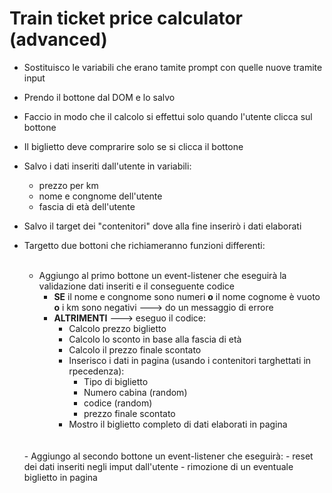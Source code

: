 # Train ticket price calculator (advanced)

- Sostituisco le variabili che erano tamite prompt con quelle nuove tramite input
- Prendo il bottone dal DOM e lo salvo
- Faccio in modo che il calcolo si effettui solo quando l'utente clicca sul bottone
- Il biglietto deve comprarire solo se si clicca il bottone

- Salvo i dati inseriti dall'utente in variabili:
    - prezzo per km
    - nome e congnome dell'utente
    - fascia di età dell'utente
- Salvo il target dei "contenitori" dove alla fine inserirò i dati elaborati
- Targetto due bottoni che richiameranno funzioni differenti:
    <br>
    <br>
    - Aggiungo al primo bottone un event-listener che eseguirà la validazione dati inseriti e il conseguente codice
        - **SE** il nome e congnome sono numeri **o** il nome cognome è vuoto **o** i km sono negativi ---> do un messaggio di errore
        - **ALTRIMENTI** ---> eseguo il codice:
            - Calcolo prezzo biglietto
            - Calcolo lo sconto in base alla fascia di età
            - Calcolo il prezzo finale scontato
            - Inserisco i dati in pagina (usando i contenitori targhettati in rpecedenza):
                - Tipo di biglietto
                - Numero cabina (random)
                - codice (random)
                - prezzo finale scontato
            - Mostro il biglietto completo di dati elaborati in pagina
    <br>
    <br>
    - Aggiungo al secondo bottone un event-listener che eseguirà:
        - reset dei dati inseriti negli imput dall'utente
        - rimozione di un eventuale biglietto in pagina